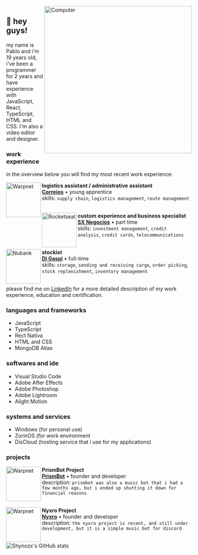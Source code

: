 <img src="https://raw.githubusercontent.com/MicaelliMedeiros/micaellimedeiros/master/image/computer-illustration.png" alt="Computer" min-width="400px" max-width="400px" width="400px" align="right">

## 👋 hey guys!
my name is Pablo and i'm 19 years old, i've been a programmer for 2 years and have experience with JavaScript, React, TypeScript, HTML and CSS. I'm also a video editor and designer.

### work experience
in the overview below you will find my most recent work experience:

[<img align="left" height="94px" width="94px" alt="Warpnet" src="https://i.imgur.com/eG0X3fz.png"/>](https://www.correios.com.br/)

**logistics assistant / administrative assistant** \
[**Correios**](https://www.correios.com.br/) • young apprentice \
skills: `supply chain`, `logistics management`, `route management`\
<br/>

[<img align="left" height="94px" width="94px" alt="Rocketseat" src="https://i.imgur.com/RxBXPDq.jpeg"/>](https://www.sxintegra.com.br/#/)

**custom experience and business specialist** \
[**SX Negocios**](https://www.sxintegra.com.br/#/) • part time \
skills: `investment management`, `credit analysis`, `credit cards`, `telecommunications`\
<br/>

[<img align="left" height="94px" width="94px" alt="Nubank" src="https://i.imgur.com/Thg2Jm5.jpeg"/>](https://www.digaspi.com.br/)

**stockist** \
[**Di Gaspi**](https://www.digaspi.com.br/) • full-time \
skills: `storage`, `sending and receiving cargo`, `order picking`, `stock replenishment`, `inventory management` \
<br/>

please find me on [LinkedIn](https://www.linkedin.com/in/pabloxz-silva/) for a more detailed description of my work experience, education and certification.

### languages ​​and frameworks
- JavaScript
- TypeScript
- Rect Nativa
- HTML and CSS
- MongoDB Atlas

### softwares and ide
- Visual Studio Code
- Adobe After Effects
- Adobe Photoshop
- Adobe Lightroom
- Alight Motion

### systems and services
- Windows (for personal use)
- ZorinOS (for work environment
- DisCloud (hosting service that i use for my applications)

### projects
[<img align="left" height="94px" width="94px" alt="Warpnet" src="https://i.imgur.com/qyyYLq0.png"/>](https://prismbot.site/)

**PrismBot Project** \
[**PrismBot**](https://prismbot.site/) • founder and developer \
description: `prismbot was also a music bot that i had a few months ago, but i ended up shutting it down for financial reasons` \
<br/>

[<img align="left" height="94px" width="94px" alt="Warpnet" src="https://i.imgur.com/IKQ1zB6.png"/>](https://nyxrobot.site/)

**Nyxro Project** \
[**Nyxro**](https://nyxrobot.site/) • founder and developer \
description: `the nyxro project is recent, and still under development, but it is a simple music bot for discord` \
<br/>

![Shynozx's GitHub stats](https://github-readme-stats.vercel.app/api?username=shynozx&show_icons=true&theme=dracula)
